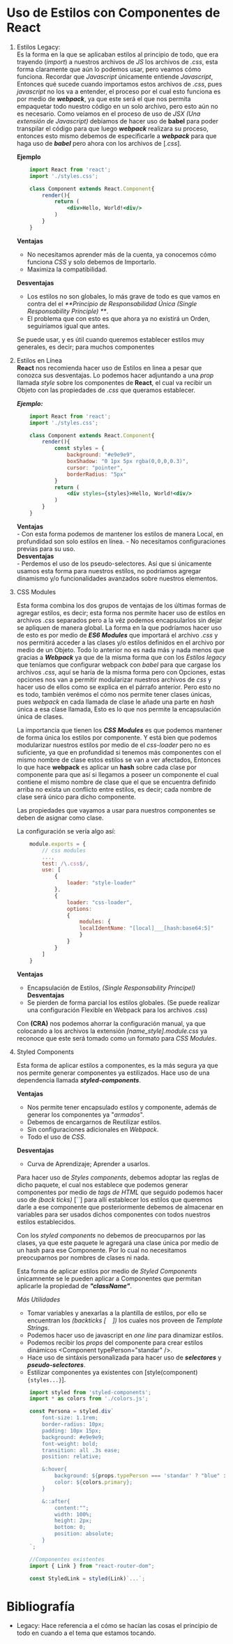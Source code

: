 # Uso de Estilos con Componentes de React

1. Estilos Legacy:  
    Es la forma en la que se aplicaban estilos al principio de todo, que era trayendo (_import_) a nuestros archivos de _JS_ los archivos de _.css_, esta forma claramente que aún lo podemos usar, pero veamos cómo funciona.
    Recordar que _Javascript_ únicamente entiende _Javascript_, Entonces qué sucede cuando importamos estos archivos de _.css_, pues _javascript_ no los va a entender, el proceso por el cual esto funciona es por medio de _**webpack**_, ya que este será el que nos permita empaquetar todo nuestro código en un solo archivo, pero esto aún no es necesario. Como veíamos en el proceso de uso de _JSX_ _(Una extensión de Javascript)_ debíamos de hacer uso de **babel** para poder transpilar el código para que luego _**webpack**_ realizara su proceso, entonces esto mismo debemos de especificarle a _**webpack**_ para que haga uso de _**babel**_ pero ahora con los archivos de [_.css_].


    **Ejemplo**
    ```jsx
        import React from 'react';
        import './styles.css';

        class Component extends React.Component{
            render(){
                return (
                    <div>Hello, World!<div/>
                )
            }
        }
    ```
    **Ventajas**
    - No necesitamos aprender más de la cuenta, ya conocemos cómo funciona _CSS_ y solo debemos de Importarlo.
    - Maximiza la compatibilidad.

    **Desventajas**
    - Los estilos no son globales, lo más grave de todo es que vamos en contra del el _**Principio de Responsabilidad Única (Single Responsability Principle) **_.
    - El problema que con esto es que ahora ya no existirá un Orden, seguiríamos igual que antes.

    Se puede usar, y es útil cuando queremos establecer estilos muy generales, es decir; para muchos componentes

2. Estilos en Línea  
    **React** nos recomienda hacer uso de Estilos en linea a pesar que conozca sus desventajas. Lo podemos hacer adjuntando a una _prop_ llamada _style_ sobre los componentes de **React**, el cual va recibir un Objeto con las propiedades de _.css_ que queramos establecer.
    
    **_Ejemplo:_**
    ```jsx
        import React from 'react';
        import './styles.css';

        class Component extends React.Component{
            render(){
                const styles = {
                    background: "#e9e9e9",
                    boxShadow: "0 1px 5px rgba(0,0,0,0.3)",
                    cursor: "pointer",
                    borderRadius: "5px"
                }
                return (
                    <div styles={styles}>Hello, World!<div/>
                )
            }
        }
    ```
    **Ventajas**  
        - Con esta forma podemos de mantener los estilos de manera Local, en profundidad son solo estilos en línea.
        - No necesitamos configuraciones previas para su uso.  
    **Desventajas**  
        - Perdemos el uso de los pseudo-selectores. Así que si únicamente usamos esta forma para nuestros estilos, no podríamos agregar dinamismo y/o funcionalidades avanzados sobre nuestros elementos.
3. CSS Modules


    Esta forma combina los dos grupos de ventajas de los últimas formas de agregar estilos, es decir; esta forma nos permite hacer uso de estilos en archivos _.css_ separados pero a la véz podemos encapsularlos sin dejar se apliquen de manera global. La forma en la que podríamos hacer uso de esto es por medio de _**ES6 Modules**_ que importará el archivo _.css_ y nos permitirá acceder a las clases y/o estilos definidos en el archivo por medio de un Objeto.
    Todo lo anterior no es nada más y nada menos que gracias a _**Webpack**_ ya que de la misma forma que con los _Estilos legacy_ que teníamos que configurar webpack con _babel_ para que cargase los archivos _.css_, aquí se haría de la misma forma pero con Opciones, estas opciones nos van a permitir modularizar nuestros archivos de _css_ y hacer uso de ellos como se explica en el párrafo anterior. Pero esto no es todo, también verémos el cómo nos permite tener clases únicas, pues _webpack_ en cada llamada de clase le añade una parte en _hash_ única a esa clase llamada, Esto es lo que nos permite la encapsulación única de clases.

    La importancia que tienen los _**CSS Modules**_ es que podemos mantener de forma única los estilos por componente. Y está bien que podemos modularizar nuestros estilos por medio de el _css-loader_ pero no es suficiente, ya que en profundidad si tenemos más componentes con el mismo nombre de clase estos estilos se van a ver afectados, Entonces lo que hace **webpack** es aplicar un **hash** sobre cada clase por componente para que así si llegamos a poseer un componente el cual contiene el mismo nombre de clase que el que se encuentra definido arriba no exista un conflicto entre estilos, es decir; cada nombre de clase será único para dicho componente.

    Las propiedades que vayamos a usar para nuestros componentes se deben de asignar como clase.

    La configuración se vería algo así:
    ```javascript
        module.exports = {
            // css modules
            ...,
            test: /\.css$/,
            use: [
                {
                    loader: "style-loader"
                },
                {
                    loader: "css-loader",
                    options: 
                    {
                        modules: {
                        localIdentName: "[local]___[hash:base64:5]"
                        }
                    }
                }
            ]
        }
    ```
    **Ventajas**
    - Encapsulación de Estilos, _(Single Responsability Principel)_
    **Desventajas**
    - Se pierden de forma parcial los estilos globales. (Se puede realizar una configuración Flexible en Webpack para los archivos .css)  

    Con **(CRA)** nos podemos ahorrar la configuración manual, ya que colocando a los archivos la extensión *[name_style].module.css* ya reconoce que este será tomado como un formato para _CSS Modules_.

4. Styled Components


    Esta forma de aplicar estilos a componentes, es la más segura ya que nos permite generar componentes ya estilizados. Hace uso de una dependencia llamada _**styled-components**_.
    
    
    **Ventajas**  
    - Nos permite tener encapsulado estilos y componente, además de generar los componentes ya "_armados_".  
    - Debemos de encargarnos de Reutilizar estilos.  
    - Sin configuraciones adicionales en _Webpack_.  
    - Todo el uso de _CSS_.  


    **Desventajas**  
    - Curva de Aprendizaje; Aprender a usarlos.

    Para hacer uso de _Styles components_, debemos adoptar las reglas de dicho paquete, el cual nos establece que podemos generar componentes por medio de _tags de HTML_ que seguido podemos hacer uso de _(back ticks)_ [``] para allí establecer los estilos que queremos darle a ese componente que posteriormente debemos de almacenar en variables para ser usados dichos componentes con todos nuestros estilos establecidos.

    Con los _styled components_ no debemos de preocuparnos por las clases, ya que este paquete le agregará una clase única por medio de un hash para ese Componente. Por lo cual no necesitamos preocuparnos por nombres de clases ni nada.

    Esta forma de aplicar estilos por medio de _Styled Components_  únicamnente se le pueden aplicar a Componentes que permitan aplicarle la propiedad de _**"className"**_.

    *Más Utilidades*
    - Tomar variables y anexarlas a la plantilla de estilos, por ello se encuentran los _(backticks [ ` ` ])_ los cuales nos proveen de _Template Strings_.
    - Podemos hacer uso de javascript en _one line_ para dinamizar estilos.
    - Podemos recibir los _props_ del componente para crear estilos dinámicos <Component typePerson="standar" <!--  -->/>.
    - Hace uso de sintáxis personalizada para hacer uso de _**selectores**_ y _**pseudo-selectores**_.
    - Estilizar componentes ya existentes con [style(component)`{styles...}`].

    ```jsx
        import styled from 'styled-components';
        import * as colors from './colors.js';

        const Persona = styled.div`
            font-size: 1.1rem;
            border-radius: 10px;
            padding: 10px 15px;
            background: #e9e9e9;
            font-weight: bold;
            transition: all .3s ease;
            position: relative;

            &:hover{
                background: ${props.typePerson === 'standar' ? "blue" : props.typePersona === "premium" ? "gold" : null } ;
                color: ${colors.primary};
            }

            &::after{
                content:"";
                width: 100%;
                height: 2px;
                bottom: 0;
                position: absolute;
            }
        `;

        //Componentes existentes
        import { Link } from "react-router-dom";

        const StyledLink = styled(Link)`...`;
    ```

# Bibliografía
- Legacy: Hace referencia a el cómo se hacían las cosas el principio de todo en cuando a el tema que estamos tocando.